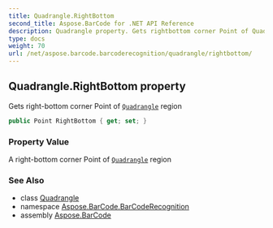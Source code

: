 ```yaml
---
title: Quadrangle.RightBottom
second_title: Aspose.BarCode for .NET API Reference
description: Quadrangle property. Gets rightbottom corner Point of Quadrangle region
type: docs
weight: 70
url: /net/aspose.barcode.barcoderecognition/quadrangle/rightbottom/
---
```

## Quadrangle.RightBottom property

Gets right-bottom corner Point of [`Quadrangle`](../) region

```csharp
public Point RightBottom { get; set; }
```

### Property Value

A right-bottom corner Point of [`Quadrangle`](../) region

### See Also

* class [Quadrangle](../)
* namespace [Aspose.BarCode.BarCodeRecognition](../../../aspose.barcode.barcoderecognition/)
* assembly [Aspose.BarCode](../../../)


